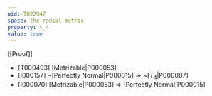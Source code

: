 ```yaml
---
uid: T022947
space: the-radial-metric
property: t_4
value: true
---
```

[[Proof]]

* [T000493] [Metrizable|P000053]
* [I000157] ~[Perfectly Normal|P000015] => ~[$T_4$|P000007]
* [I000070] [Metrizable|P000053] => [Perfectly Normal|P000015]

